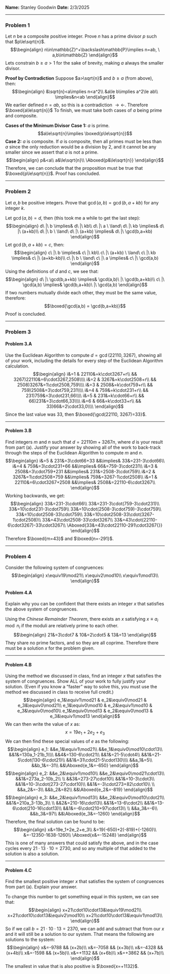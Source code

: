 **Name:** Stanley Goodwin
**Date:** 2/3/2025

---
### Problem 1
Let $n$ be a composite positive integer. Prove $n$ has a prime divisor $p$ such that $p\le\sqrt{n}$.
$$\begin{align}
n\in\mathbb{Z}^+\backslash\mathbb{P}\implies n=ab, \ a,b\in\mathbb{Z}
\end{align}$$
Lets constrain $b\ge a>1$ for the sake of brevity, making $a$ always the smaller divisor.

**Proof by Contradiction**
Suppose $a>\sqrt{n}$ and $b\ge a$ (from above), then:
$$\begin{align}
&\sqrt{n}<a\implies n<a^2\\
&a\le b\implies a^2\le ab\\
\implies&n<ab
\end{align}$$
We earlier defined $n=ab$, so this is a contradiction $\rightarrow\leftarrow$. Therefore $\boxed{a\le\sqrt{n}}$
To finish, we must take both cases of $a$ being prime and composite.

**Cases of the Minimum Divisor**
**Case 1:** $a$ is prime.
$$a\le\sqrt{n}\implies \boxed{p\le\sqrt{n}}$$
**Case 2:** $a$ is composite.
If $a$ is composite, then all primes must be less than $a$ since the only reduction would be a division by 2, and it cannot be any smaller since we assert that $a$ is not a prime.
$$\begin{align}
p&<a\\
a&\le\sqrt{n}\\
\Aboxed{p&\le\sqrt{n}}
\end{align}$$
Therefore, we can conclude that the proposition must be true that $\boxed{p\le\sqrt{n}}$.
Proof has concluded.

---
### Problem 2
Let $a, b$ be positive integers. Prove that $\gcd(a, b) = \gcd(b, a + kb)$ for any integer $k$.

Let $\gcd(a,b)=d$, then (this took me a while to get the last step):
$$\begin{align}
d\ |\ b \implies& d\ |\ kb\\
d\ |\ a \ \land\ d\ |\ kb \implies& d\ |\ (a+kb)\\
d\ |\ b \ \land\ d\ |\ (a+kb) \implies& d\ |\ \gcd(b,a+kb)
\end{align}$$
Let $\gcd(b, a + kb)=c$, then:
$$\begin{align}
c\ |\ b \implies& c\ |\ kb\\
c\ |\ (a+kb) \ \land\ c\ |\ kb \implies& c\ |\ (a+kb-kb)\\
c\ |\ b \ \land\ c\ |\ a \implies& c\ |\ \gcd(a,b)
\end{align}$$
Using the definitions of $d$ and $c$, we see that:
$$\begin{align}
d\ |\ \gcd(b,a+kb) \implies& \gcd(a,b)\ |\ \gcd(b,a+kb)\\
c\ |\ \gcd(a,b) \implies& \gcd(b,a+kb)\ |\ \gcd(a,b)
\end{align}$$
If two numbers mutually divide each other, they must be the same value, therefore:
$$\boxed{\gcd(a,b) = \gcd(b,a+kb)}$$
Proof is concluded.

---
### Problem 3
#### Problem 3.A
Use the Euclidean Algorithm to compute $d = \gcd(22110, 3267)$, showing all of your work, including the details for every step of the Euclidean Algorithm calculation.
$$\begin{align}
i&=1 & 22110&=k\cdot3267+r\\
&& 3267)22110&=6\cdot3267,2508\\\\
i&=2 & 3267&=k\cdot2508+r\\
&& 2508)3267&=1\cdot2508,759\\\\
i&=3 & 2508&=k\cdot759+r\\
&& 759)2508&=3\cdot759,231\\\\
i&=4 & 759&=k\cdot231+r\\
&& 231)759&=3\cdot231,66\\\\
i&=5 & 231&=k\cdot66+r\\
&& 66)231&=3\cdot66,33\\\\
i&=6 & 66&=k\cdot33+r\\
&& 33)66&=2\cdot33,0\\\\
\end{align}$$
Since the last value was $33$, then $\boxed{\gcd(22110, 3267)=33}$.

---
#### Problem 3.B
Find integers $m$ and $n$ such that $d = 22110m + 3267n$, where $d$ is your result from part (a). Justify your answer by showing all of the work to back-track through the steps of the Euclidean Algorithm to compute $m$ and $n$.
$$\begin{align}
i&=5 & 231&=3\cdot66+33 &&\implies& 33&=231-3\cdot66\\
i&=4 & 759&=3\cdot231+66 &&\implies& 66&=759-3\cdot231\\
i&=3 & 2508&=3\cdot759+231 &&\implies& 231&=2508-3\cdot759\\
i&=2 & 3267&=1\cdot2508+759 &&\implies& 759&=3267-1\cdot2508\\
i&=1 & 22110&=6\cdot3267+2508 &&\implies& 2508&=22110-6\cdot3267\\
\end{align}$$
Working backwards, we get:
$$\begin{align}
33&=231-3\cdot66\\
33&=231-3\cdot(759-3\cdot231)\\
33&=10\cdot231-3\cdot759\\
33&=10\cdot(2508-3\cdot759)-3\cdot759\\
33&=10\cdot2508-33\cdot759\\
33&=10\cdot2508-33\cdot(3267-1\cdot2508)\\
33&=43\cdot2508-33\cdot3267\\
33&=43\cdot(22110-6\cdot3267)-33\cdot3267\\
\Aboxed{33&=43\cdot22110-291\cdot3267{}}
\end{align}$$
Therefore $\boxed{m=43}$ and $\boxed{n=-291}$.

---
### Problem 4
Consider the following system of congruences:
$$\begin{align}
x\equiv19\mod21\\
x\equiv2\mod10\\
x\equiv1\mod13\\
\end{align}$$
#### Problem 4.A
Explain why you can be confident that there exists an integer $x$ that satisfies the above system of congruences.

Using the *Chinese Remainder Theorem*, there exists an $x$ satisfying $x\equiv a_i\mod n_i$ if the moduli are relatively prime to each other.
$$\begin{align}
21&=3\cdot7 & 10&=2\cdot5 & 13&=13
\end{align}$$
They share no prime factors, and so they are all coprime.
Therefore there must be a solution $x$ for the problem given.

---
#### Problem 4.B
Using the method we discussed in class, find an integer $x$ that satisfies the system of congruences. Show ALL of your work to fully justify your solution. (Even if you know a “faster” way to solve this, you must use the method we discussed in class to receive full credit.)
$$\begin{align}
e_1&\equiv1\mod21 & e_2&\equiv0\mod21 & e_3&\equiv0\mod21\\
e_1&\equiv0\mod10 & e_2&\equiv1\mod10 & e_3&\equiv0\mod10\\
e_1&\equiv0\mod13 & e_2&\equiv0\mod13 & e_3&\equiv1\mod13
\end{align}$$
We can then write the value of $x$ as:
$$x=19e_1+2e_2+e_3$$
We can then find these special values of $e$ as the following:
$$\begin{align}
e_1:
&&e_1&\equiv1\mod21\\
&&e_1&\equiv0\mod10\cdot13\\
&&1&=130a_1-21b_1\\\\
&&4&=130-6\cdot21\\
&&1&=21-5\cdot4\\
&&1&=21-5\cdot(130-6\cdot21)\\
&&1&=31\cdot21-5\cdot130\\\\
&&a_1&=5\\
&&b_1&=-31\\
&&\Aboxed{e_1&=-650}
\end{align}$$
$$\begin{align}
e_2:
&&e_2&\equiv1\mod10\\
&&e_2&\equiv0\mod21\cdot13\\
&&1&=273a_2-10b_2\\
\\
&&3&=273-27\cdot10\\
&&1&=10-3\cdot3\\
&&1&=10-3\cdot(273-27\cdot10)\\
&&1&=-3\cdot273+82\cdot10\\
\\
&&a_2&=-3\\
&&b_2&=82\\
&&\Aboxed{e_2&=-819}
\end{align}$$
$$\begin{align}
e_3:
&&e_2&\equiv1\mod13\\
&&e_2&\equiv0\mod10\cdot21\\
&&1&=210a_3-13b_3\\
\\
&&2&=210-16\cdot13\\
&&1&=13-6\cdot2\\
&&1&=13-6\cdot(210-16\cdot13)\\
&&1&=-6\cdot210+97\cdot13\\
\\
&&a_3&=-6\\
&&b_3&=97\\
&&\Aboxed{e_3&=-1260}
\end{align}$$
Therefore, the final solution can be found to be:
$$\begin{align}
x&=19e_1+2e_2+e_3\\
&=19(-650)+2(-819)+(-1260)\\
&=-12350-1638-1260\\
\Aboxed{x&=-15248}
\end{align}$$
This is one of many answers that could satisfy the above, and in the case cycles every $21\cdot13\cdot10=2730$, and so any multiple of that added to the solution is also a solution.

---
#### Problem 4.C
Find the smallest positive integer $x$ that satisfies the system of congruences from part (a).
Explain your answer.

To change this number to get something equal in this system, we can see that:
$$\begin{align}
x+21\cdot10\cdot13&\equiv19\mod21\\
x+21\cdot10\cdot13&\equiv2\mod10\\
x+21\cdot10\cdot13&\equiv1\mod13\\
\end{align}$$
So if we call $b=21\cdot10\cdot13=2370$, we can add and subtract that from our $x$ and it will still be a solution to our system. That means the following are solutions to the system:
$$\begin{align}
x&=-9788 && (x+2b)\\
x&=-7058 && (x+3b)\\
x&=-4328 && (x+4b)\\
x&=-1598 && (x+5b)\\
x&=+1132 && (x+6b)\\
x&=+3862 && (x+7b)\\
\end{align}$$
The smallest in value that is also positive is $\boxed{x=+1132}$.